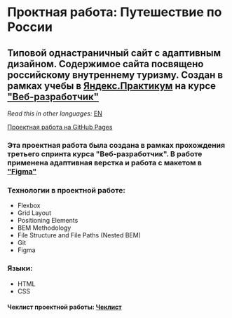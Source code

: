 # Проктная работа: Путешествие по России

## Типовой однастраничный сайт с адаптивным дизайном. Содержимое сайта посвящено российскому внутреннему туризму. Создан в рамках учебы в [Яндекс.Практикум](https://praktikum.yandex.ru/) на курсе ["Веб-разработчик"](https://praktikum.yandex.ru/web/) 

*Read this in other languages:* [EN](https://github.com/MelnikovAleksei/russian-travel/blob/master/README.EN.md) 

[Проектная работа на GitHub Pages](https://melnikovaleksei.github.io/russian-travel/index) 

### Эта проектная работа была создана в рамках прохождения третьего спринта курса "Веб-разработчик". В работе применена адаптивная верстка и работа с макетом в ["Figma"](https://drive.google.com/file/d/1PA3d-rIn5ncNtcODT_42haGpmgquCk7t/view?usp=sharing) 

### Технологии в проектной работе: 
* Flexbox 
* Grid Layout 
* Positioning Elements 
* BEM Methodology 
* File Structure and File Paths (Nested BEM) 
* Git 
* Figma 

### Языки: 
* HTML 
* CSS 

#### Чеклист проектной работы: [Чеклист](https://code.s3.yandex.net/web-developer/checklists/new-program/checklist-3/index.html) 
